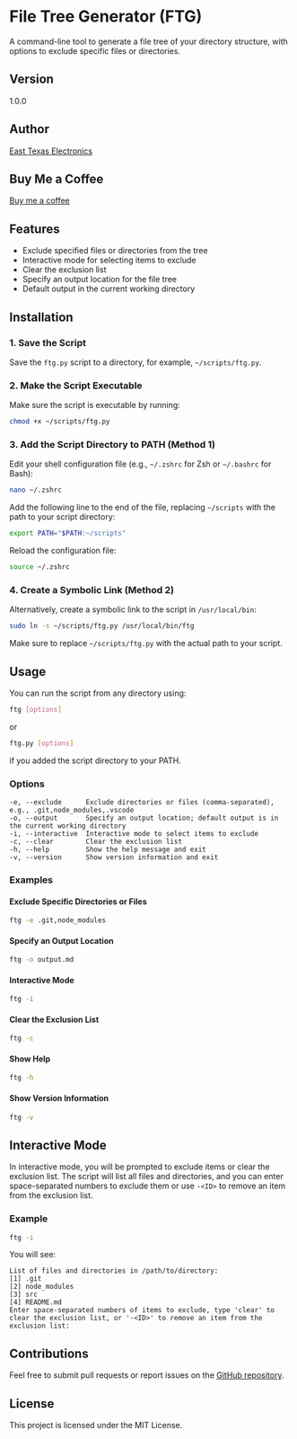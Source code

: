 
# File Tree Generator (FTG)

A command-line tool to generate a file tree of your directory structure, with options to exclude specific files or directories.

## Version
1.0.0

## Author
[East Texas Electronics](https://github.com/easttexaselectronics)

## Buy Me a Coffee
[Buy me a coffee](https://www.buymeacoffee.com/easttexaselectronics)

## Features
- Exclude specified files or directories from the tree
- Interactive mode for selecting items to exclude
- Clear the exclusion list
- Specify an output location for the file tree
- Default output in the current working directory

## Installation

### 1. Save the Script
Save the `ftg.py` script to a directory, for example, `~/scripts/ftg.py`.

### 2. Make the Script Executable
Make sure the script is executable by running:
```sh
chmod +x ~/scripts/ftg.py
```

### 3. Add the Script Directory to PATH (Method 1)
Edit your shell configuration file (e.g., `~/.zshrc` for Zsh or `~/.bashrc` for Bash):
```sh
nano ~/.zshrc
```
Add the following line to the end of the file, replacing `~/scripts` with the path to your script directory:
```sh
export PATH="$PATH:~/scripts"
```
Reload the configuration file:
```sh
source ~/.zshrc
```

### 4. Create a Symbolic Link (Method 2)
Alternatively, create a symbolic link to the script in `/usr/local/bin`:
```sh
sudo ln -s ~/scripts/ftg.py /usr/local/bin/ftg
```
Make sure to replace `~/scripts/ftg.py` with the actual path to your script.

## Usage

You can run the script from any directory using:

```sh
ftg [options]
```
or

```sh
ftg.py [options]
```
if you added the script directory to your PATH.

### Options
```
-e, --exclude      Exclude directories or files (comma-separated), e.g., .git,node_modules,.vscode
-o, --output       Specify an output location; default output is in the current working directory
-i, --interactive  Interactive mode to select items to exclude
-c, --clear        Clear the exclusion list
-h, --help         Show the help message and exit
-v, --version      Show version information and exit
```

### Examples

#### Exclude Specific Directories or Files
```sh
ftg -e .git,node_modules
```

#### Specify an Output Location
```sh
ftg -o output.md
```

#### Interactive Mode
```sh
ftg -i
```

#### Clear the Exclusion List
```sh
ftg -c
```

#### Show Help
```sh
ftg -h
```

#### Show Version Information
```sh
ftg -v
```

## Interactive Mode
In interactive mode, you will be prompted to exclude items or clear the exclusion list. The script will list all files and directories, and you can enter space-separated numbers to exclude them or use `-<ID>` to remove an item from the exclusion list.

### Example
```sh
ftg -i
```
You will see:
```
List of files and directories in /path/to/directory:
[1] .git
[2] node_modules
[3] src
[4] README.md
Enter space-separated numbers of items to exclude, type 'clear' to clear the exclusion list, or '-<ID>' to remove an item from the exclusion list:
```

## Contributions
Feel free to submit pull requests or report issues on the [GitHub repository](https://github.com/easttexaselectronics).

## License
This project is licensed under the MIT License.
